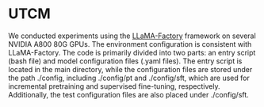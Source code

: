 # UTCM
We conducted experiments using the [LLaMA-Factory](https://github.com/hiyouga/LLaMA-Factory) framework on several NVIDIA A800 80G GPUs. The environment configuration is consistent with LLaMA-Factory. The code is primarily divided into two parts: an entry script (bash file) and model configuration files (.yaml files). The entry script is located in the main directory, while the configuration files are stored under the path ./config, including ./config/pt and ./config/sft, which are used for incremental pretraining and supervised fine-tuning, respectively. Additionally, the test configuration files are also placed under ./config/sft.

